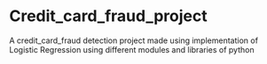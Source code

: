 # Credit_card_fraud_project
A credit_card_fraud detection project made using implementation of Logistic Regression using different modules and libraries of python
